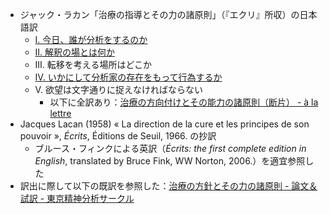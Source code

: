- ジャック・ラカン「治療の指導とその力の諸原則」（『エクリ』所収）の日本語訳
	- [I. 今日、誰が分析をするのか](https://github.com/kyonenya/la-direction-de-la-cure/blob/main/1_%E4%BB%8A%E6%97%A5%E3%80%81%E8%AA%B0%E3%81%8C%E5%88%86%E6%9E%90%E3%82%92%E3%81%99%E3%82%8B%E3%81%AE%E3%81%8B.md)
	- [II. 解釈の場とは何か](https://github.com/kyonenya/la-direction-de-la-cure/blob/main/2_%E8%A7%A3%E9%87%88%E3%81%AE%E5%A0%B4%E3%81%A8%E3%81%AF%E4%BD%95%E3%81%8B.md)
	- III. 転移を考える場所はどこか
	- [IV. いかにして分析家の存在をもって行為するか](https://github.com/kyonenya/la-direction-de-la-cure/blob/main/4_%E3%81%84%E3%81%8B%E3%81%AB%E3%81%97%E3%81%A6%E5%88%86%E6%9E%90%E5%AE%B6%E3%81%AE%E5%AD%98%E5%9C%A8%E3%82%92%E3%82%82%E3%81%A3%E3%81%A6%E8%A1%8C%E7%82%BA%E3%81%99%E3%82%8B%E3%81%8B.md)
	- V. 欲望は文字通りに捉えなければならない
		- 以下に全訳あり：[治療の方向付けとその能力の諸原則（断片） - à la lettre](https://psychanalyse.hatenablog.com/entry/20041117/p1)
- Jacques Lacan (1958) « La direction de la cure et les principes de son pouvoir », *Écrits*, Éditions de Seuil, 1966. の抄訳
    - ブルース・フィンクによる英訳（*Écrits: the first complete edition in English*, translated by Bruce Fink, WW Norton, 2006.）を適宜参照した
- 訳出に際して以下の既訳を参照した：[治療の方針とその力の諸原則 - 論文＆試訳 - 東京精神分析サークル](https://cercle-psychanalytique.com/novel/cate2-5.html)
